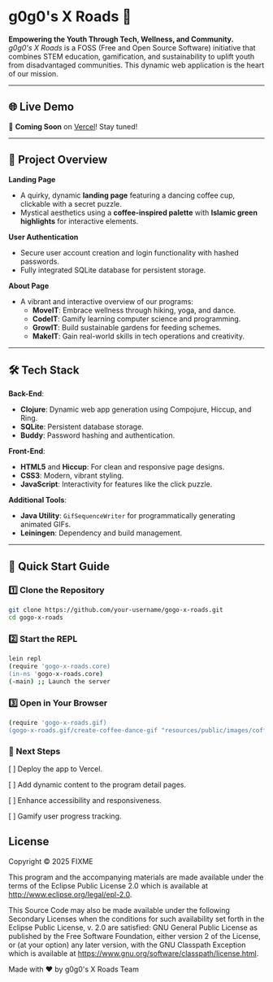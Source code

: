 # g0g0's X Roads 🌟

**Empowering the Youth Through Tech, Wellness, and Community.**  
*g0g0's X Roads* is a FOSS (Free and Open Source Software) initiative that combines STEM education, gamification, and sustainability to uplift youth from disadvantaged communities. This dynamic web application is the heart of our mission.

---

## 🌐 Live Demo
🚀 **Coming Soon** on [Vercel](https://vercel.com)! Stay tuned!

---

## 📖 Project Overview

**Landing Page**  
- A quirky, dynamic **landing page** featuring a dancing coffee cup, clickable with a secret puzzle.  
- Mystical aesthetics using a **coffee-inspired palette** with **Islamic green highlights** for interactive elements.

**User Authentication**  
- Secure user account creation and login functionality with hashed passwords.  
- Fully integrated SQLite database for persistent storage.

**About Page**  
- A vibrant and interactive overview of our programs:  
  - **MoveIT**: Embrace wellness through hiking, yoga, and dance.  
  - **CodeIT**: Gamify learning computer science and programming.  
  - **GrowIT**: Build sustainable gardens for feeding schemes.  
  - **MakeIT**: Gain real-world skills in tech operations and creativity.

---

## 🛠️ Tech Stack

**Back-End**:  
- **Clojure**: Dynamic web app generation using Compojure, Hiccup, and Ring.  
- **SQLite**: Persistent database storage.  
- **Buddy**: Password hashing and authentication.

**Front-End**:  
- **HTML5** and **Hiccup**: For clean and responsive page designs.  
- **CSS3**: Modern, vibrant styling.  
- **JavaScript**: Interactivity for features like the click puzzle.

**Additional Tools**:  
- **Java Utility**: `GifSequenceWriter` for programmatically generating animated GIFs.  
- **Leiningen**: Dependency and build management.

---

## 🚀 Quick Start Guide

### 1️⃣ Clone the Repository
```bash
git clone https://github.com/your-username/gogo-x-roads.git
cd gogo-x-roads
```
### 2️⃣ Start the REPL
```bash
lein repl
(require 'gogo-x-roads.core)
(in-ns 'gogo-x-roads.core)
(-main) ;; Launch the server
```

### 3️⃣ Open in Your Browser
```bash
(require 'gogo-x-roads.gif)
(gogo-x-roads.gif/create-coffee-dance-gif "resources/public/images/coffee_dance.gif")
```

### 🎯 Next Steps

[ ] Deploy the app to Vercel.

[ ] Add dynamic content to the program detail pages.

[ ] Enhance accessibility and responsiveness.

[ ] Gamify user progress tracking.

## License

Copyright © 2025 FIXME

This program and the accompanying materials are made available under the
terms of the Eclipse Public License 2.0 which is available at
http://www.eclipse.org/legal/epl-2.0.

This Source Code may also be made available under the following Secondary
Licenses when the conditions for such availability set forth in the Eclipse
Public License, v. 2.0 are satisfied: GNU General Public License as published by
the Free Software Foundation, either version 2 of the License, or (at your
option) any later version, with the GNU Classpath Exception which is available
at https://www.gnu.org/software/classpath/license.html.

Made with ❤️ by g0g0's X Roads Team
